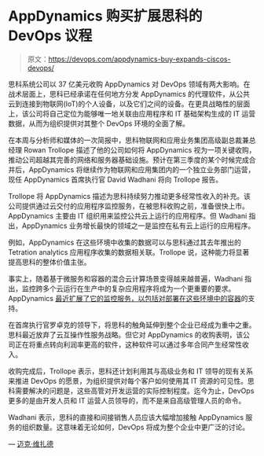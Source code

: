 # AppDynamics 购买扩展思科的 DevOps 议程

> 原文：<https://devops.com/appdynamics-buy-expands-ciscos-devops/>

思科系统公司以 37 亿美元收购 AppDynamics 对 DevOps 领域有两大影响。在战术层面上，思科已经承诺在任何地方分发 AppDynamics 的代理软件，从公共云到连接到物联网(IoT)的个人设备，以及它们之间的设备。在更具战略性的层面上，该公司将自己定位为能够唯一地关联由应用程序和 IT 基础架构生成的 IT 运营数据，从而为组织提供对其整个 DevOps 环境的全面了解。

在本周与分析师和媒体的一次简报中，思科物联网和应用业务集团高级副总裁兼总经理 Rowan Trollope 描述了他的公司如何将 AppDynamics 视为一项关键收购，推动公司超越其完善的网络和服务器基础设施。预计在第三季度的某个时候完成合并后，AppDynamics 将继续作为物联网和应用集团内的一个独立业务部门运营，现任 AppDynamics 首席执行官 David Wadhani 将向 Trollope 报告。

Trollope 将 AppDynamics 描述为思科持续努力推动更多经常性收入的补充。该公司提供通过云交付的应用程序监控服务，在被思科收购之前，准备很快上市。AppDynamics 主要由 IT 组织用来监控公共云上运行的应用程序。但 Wadhani 指出，AppDynamics 业务增长最快的领域之一是监控在私有云上运行的应用程序。

例如，AppDynamics 在这些环境中收集的数据可以与思科通过其去年推出的 Tetration analytics 应用程序收集的数据相关联。Trollope 说，这种能力将显著提高思科的整体价值主张。

事实上，随着基于微服务和容器的混合云计算场景变得越来越普遍，Wadhani 指出，监控跨多个云运行在生产中的复杂应用程序将成为一个更重要的要求。AppDynamics [最近扩展了它的监控服务，以包括对部署在这些环境中的容器](http://containerjournal.com/2016/08/02/appdynamics-adds-microservices-support-monitoring/)的支持。

在首席执行官罗卓克的领导下，将思科的触角延伸到整个企业已经成为重中之重。思科最近放弃了云互操作性服务战略。但它对 AppDynamics 的收购表明，该公司正在将重点转向利润率更高的软件，这种软件可以通过多年合同产生经常性收入。

收购完成后，Trollope 表示，思科还计划利用其与高级业务和 IT 领导的现有关系来推进 DevOps 的愿景，为组织提供对每个客户如何使用其 IT 资源的可见性。思科需要解决的问题是，这些高管对开发运营的实际控制程度。迄今为止，DevOps 更多的是由开发人员和 IT 运营人员领导的，而不是来自高级管理人员的命令。

Wadhani 表示，思科的直接和间接销售人员应该大幅增加接触 AppDynamics 服务的组织数量。这意味着无论如何，DevOps 将成为整个企业中更广泛的讨论。

— [迈克·维扎德](https://devops.com/author/mike-vizard/)